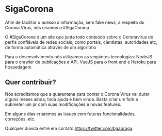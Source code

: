 # SigaCorona

Afim de facilitar o acesso a informação, sem fake news, a respeito do Corona Vírus, nós criamos o #SigaCorona

O #SigaCorona é um site que junta todo conteúdo sobre o Coronavírus de perfis confiáveis de redes sociais, como portais, cientistas, autoridades etc, de forma automática através de um algoritmo 

Para o desenvolvimento nós utilizamos as seguintes tecnologias: NodeJS para o crawler de publicações e API, VueJS para o front end e Heroku para hospedagem.

## Quer contribuir?

Nós acreditamos que a quarentena para conter o Corona Vírus vai durar alguns meses ainda, toda ajuda é bem vinda. Basta criar um fork e submeter um pr com suas modificações e novas features.

Em alguns dias criaremos as issues com futuras funcionalidades, correções, etc.

Qualquer dúvida entre em contato
https://twitter.com/bgabraga

